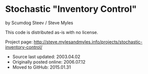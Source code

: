 # Stochastic "Inventory Control"
by Scumdog Steev / Steve Myles

This code is distributed as-is with no license.

Project page:  http://steve.mylesandmyles.info/projects/stochastic-inventory-control/

* Source last updated: 2003.04.02
* Originally posted online: 2006.07.12
* Moved to GitHub: 2015.01.31